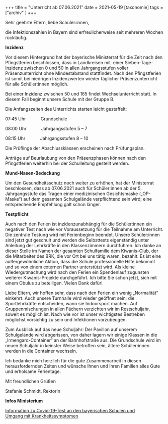 +++
title = "Unterricht ab 07.06.2021"
date = 2021-05-19
[taxonomie]
tags = ["archiv" ]
+++

Sehr geehrte Eltern, liebe Schüler:innen,

die Infektionszahlen in Bayern sind erfreulicherweise seit mehreren Wochen rückläufig.

**Inzidenz**

Vor diesem Hintergrund hat der bayerische Ministerrat für die Zeit nach den Pfingstferien beschlossen, dass in Landkreisen mit  einer Sieben-Tage-Inzidenz zwischen 0 und 50 in allen Jahrgangsstufen voller Präsenzunterricht ohne Mindestabstand stattfindet. Nach den Pfingstferien ist somit bei niedrigen Inzidenzwerten wieder täglicher Präsenzunterricht für alle Schüler:innen möglich.

Bei einer Inzidenz zwischen 50 und 165 findet Wechselunterricht statt. In diesem Fall beginnt unsere Schule mit der Gruppe B.

Die Anfangszeiten des Unterrichts starten leicht gestaffelt:

07:45 Uhr            Grundschule

08:00 Uhr            Jahrgangsstufen 5 – 7

08:15 Uhr            Jahrgangsstufen 8 – 10

Die Prüflinge der Abschlussklassen erscheinen nach Prüfungsplan.

Anträge auf Beurlaubung von den Präsenzphasen können nach den Pfingstferien weiterhin bei der Schulleitung gestellt werden.

**Mund-Nasen-Bedeckung**

Um den Gesundheitsschutz noch weiter zu erhöhen, hat der Ministerrat beschlossen, dass ab 07.06.2021 auch für Schüler:innen ab der 5. Jahrgangsstufe das Tragen einer medizinischen Gesichtsmaske („OP-Maske“) auf dem gesamten Schulgelände verpflichtend sein wird; eine entsprechende Empfehlung galt schon länger.

**Testpflicht**

Auch nach den Ferien ist inzidenzunabhängig für die Schüler:innen ein negativer Test nach wie vor Voraussetzung für die Teilnahme am Unterricht. Die zentrale Testung wird mit Ferienbeginn beendet. Unsere Schüler:innen sind jetzt gut geschult und werden die Selbsttests eigenständig unter Anleitung der Lehrkräfte in den Klassenzimmern durchführen. Ich danke an dieser Stelle im Namen der gesamten Schulfamilie dem Kiwanis-Club, der die Mitarbeiter des BRK, die vor Ort bei uns tätig waren, bezahlt. Es ist eine außergewöhnliche Aktion, dass die Schule professionelle Hilfe bekommt und so von einem externen Partner unterstützt wird. Als kleine Wiedergutmachung wird nach den Ferien ein Spendenlauf zugunsten weiterer Kiwanis-Projekte durchgeführt. Ich bitte Sie schon jetzt, sich mit einem Obulus zu beteiligen. Vielen Dank dafür!

Liebe Eltern, wir hoffen sehr, dass nach den Ferien ein wenig „Normalität“ einkehrt. Auch unsere Turnhalle wird wieder geöffnet sein; die Sportlehrkräfte entscheiden, wann sie Indoorsport machen. Auf Gruppenmischungen in allen Fächern verzichten wir im Restschuljahr, soweit es möglich ist. Nach wie vor ist unser wichtigstes Bestreben möglichst vorsichtig zu sein und Infektionen vorzubeugen.

Zum Ausblick auf das neue Schuljahr: Der Pavillon auf unserem Schulgelände wird abgerissen, von daher lagern wir einige Klassen in die „Irmengard-Container“ an der Bahnhofstraße aus. Die Grundschule wird im neuen Schuljahr in keinster Weise betroffen sein, ältere Schüler:innen werden in die Container wechseln.

Ich bedanke mich herzlich für die gute Zusammenarbeit in diesen herausfordernden Zeiten und wünsche Ihnen und Ihren Familien alles Gute und erholsame Ferientage.

Mit freundlichen Grüßen

Stefanie Schmidt, Rektorin

  

**Infos Ministerium**

[Information zu Covid-19-Test an den bayerischen Schulen und  
Umgang mit Krankheitssymptomen](https://volksschule-partenkirchen.de/wp-content/uploads/Schreiben-vom-KM.pdf)
